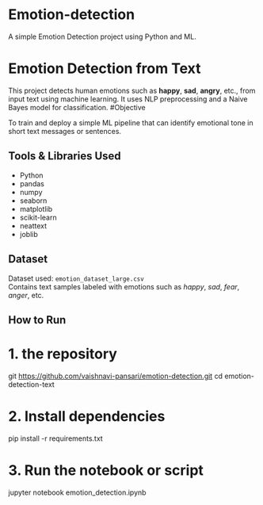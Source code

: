 # Emotion-detection
 A simple Emotion Detection project using Python and ML.
 # Emotion Detection from Text

This project detects human emotions such as **happy**, **sad**, **angry**, etc., from input text using machine learning. It uses NLP preprocessing and a Naive Bayes model for classification.
#Objective

To train and deploy a simple ML pipeline that can identify emotional tone in short text messages or sentences.

##  Tools & Libraries Used

- Python
- pandas
- numpy
- seaborn
- matplotlib
- scikit-learn
- neattext
- joblib

  
##  Dataset

Dataset used: `emotion_dataset_large.csv`  
Contains text samples labeled with emotions such as *happy*, *sad*, *fear*, *anger*, etc.


##  How to Run


# 1.  the repository
git  https://github.com/vaishnavi-pansari/emotion-detection.git
cd emotion-detection-text

# 2. Install dependencies
pip install -r requirements.txt

# 3. Run the notebook or script
jupyter notebook emotion_detection.ipynb
